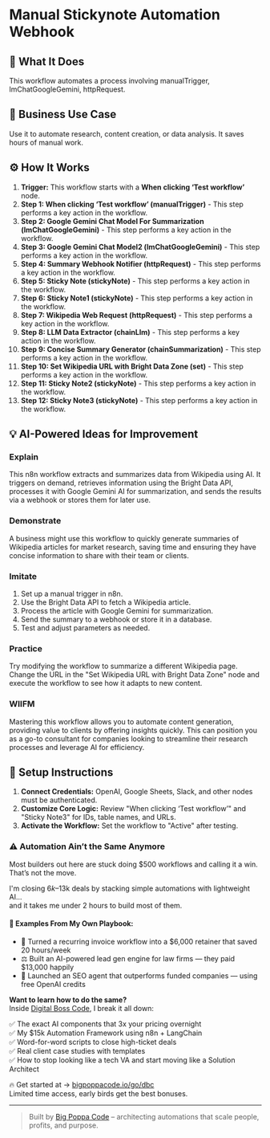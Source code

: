 # Manual Stickynote Automation Webhook

## 🚀 What It Does
This workflow automates a process involving manualTrigger, lmChatGoogleGemini, httpRequest.

## 💼 Business Use Case
Use it to automate research, content creation, or data analysis. It saves hours of manual work.

## ⚙️ How It Works
1.  **Trigger:** This workflow starts with a **When clicking ‘Test workflow’** node.
2. **Step 1: When clicking ‘Test workflow’ (manualTrigger)** - This step performs a key action in the workflow.
3. **Step 2: Google Gemini Chat Model For Summarization (lmChatGoogleGemini)** - This step performs a key action in the workflow.
4. **Step 3: Google Gemini Chat Model2 (lmChatGoogleGemini)** - This step performs a key action in the workflow.
5. **Step 4: Summary Webhook Notifier (httpRequest)** - This step performs a key action in the workflow.
6. **Step 5: Sticky Note (stickyNote)** - This step performs a key action in the workflow.
7. **Step 6: Sticky Note1 (stickyNote)** - This step performs a key action in the workflow.
8. **Step 7: Wikipedia Web Request (httpRequest)** - This step performs a key action in the workflow.
9. **Step 8: LLM Data Extractor (chainLlm)** - This step performs a key action in the workflow.
10. **Step 9: Concise Summary Generator (chainSummarization)** - This step performs a key action in the workflow.
11. **Step 10: Set Wikipedia URL with Bright Data Zone (set)** - This step performs a key action in the workflow.
12. **Step 11: Sticky Note2 (stickyNote)** - This step performs a key action in the workflow.
13. **Step 12: Sticky Note3 (stickyNote)** - This step performs a key action in the workflow.

## 💡 AI-Powered Ideas for Improvement
### Explain
This n8n workflow extracts and summarizes data from Wikipedia using AI. It triggers on demand, retrieves information using the Bright Data API, processes it with Google Gemini AI for summarization, and sends the results via a webhook or stores them for later use.

### Demonstrate
A business might use this workflow to quickly generate summaries of Wikipedia articles for market research, saving time and ensuring they have concise information to share with their team or clients.

### Imitate
1. Set up a manual trigger in n8n.
2. Use the Bright Data API to fetch a Wikipedia article.
3. Process the article with Google Gemini for summarization.
4. Send the summary to a webhook or store it in a database.
5. Test and adjust parameters as needed.

### Practice
Try modifying the workflow to summarize a different Wikipedia page. Change the URL in the "Set Wikipedia URL with Bright Data Zone" node and execute the workflow to see how it adapts to new content.

### WIIFM
Mastering this workflow allows you to automate content generation, providing value to clients by offering insights quickly. This can position you as a go-to consultant for companies looking to streamline their research processes and leverage AI for efficiency.

## 🔧 Setup Instructions
1. **Connect Credentials:** OpenAI, Google Sheets, Slack, and other nodes must be authenticated.
2. **Customize Core Logic:** Review "When clicking ‘Test workflow’" and "Sticky Note3" for IDs, table names, and URLs.
3. **Activate the Workflow:** Set the workflow to "Active" after testing.

### ⚠️ Automation Ain’t the Same Anymore

Most builders out here are stuck doing $500 workflows and calling it a win.  
That’s not the move.  

I'm closing $6k–$13k deals by stacking simple automations with lightweight AI...  
and it takes me under 2 hours to build most of them.

#### 🧠 Examples From My Own Playbook:
- 🔁 Turned a recurring invoice workflow into a $6,000 retainer that saved 20 hours/week  
- ⚖️ Built an AI-powered lead gen engine for law firms — they paid $13,000 happily  
- 🚀 Launched an SEO agent that outperforms funded companies — using free OpenAI credits  

**Want to learn how to do the same?**  
Inside [Digital Boss Code](https://bigpoppacode.io/go/dbc), I break it all down:

✅ The exact AI components that 3x your pricing overnight  
✅ My $15k Automation Framework using n8n + LangChain  
✅ Word-for-word scripts to close high-ticket deals  
✅ Real client case studies with templates  
✅ How to stop looking like a tech VA and start moving like a Solution Architect  

🔥 Get started at → [bigpoppacode.io/go/dbc](https://bigpoppacode.io/go/dbc)  
Limited time access, early birds get the best bonuses.

---
> Built by [Big Poppa Code](https://bigpoppacode.io) – architecting automations that scale people, profits, and purpose.

